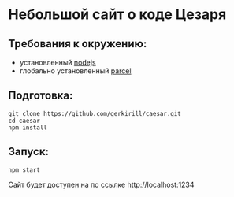 # Небольшой сайт о коде Цезаря

## Требования к окружению:
- установленный [nodejs](https://nodejs.org/)
- глобально установленный [parcel](https://parceljs.org/)

## Подготовка:
```
git clone https://github.com/gerkirill/caesar.git
cd caesar
npm install
```

## Запуск:
```
npm start
```
Сайт будет доступен на по ссылке http://localhost:1234
